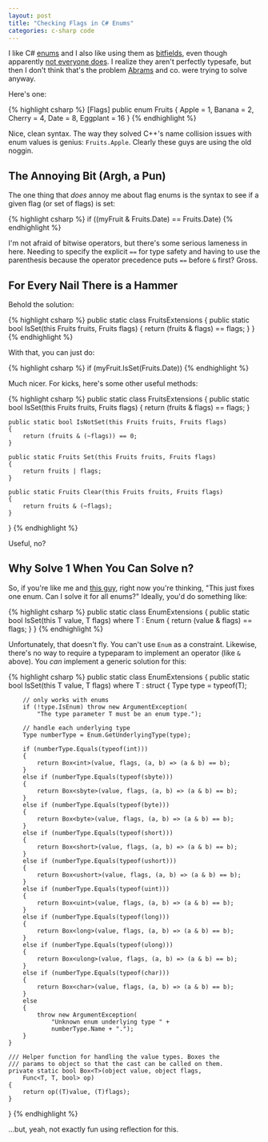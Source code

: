```yaml
---
layout: post
title: "Checking Flags in C# Enums"
categories: c-sharp code
---
```

I like C# [enums](http://msdn2.microsoft.com/en-us/library/sbbt4032(VS.80).aspx) and I also like using them as [bitfields](http://msdn2.microsoft.com/en-us/library/system.flagsattribute(VS.80).aspx), even
though apparently [not everyone does](http://cleveralias.blogs.com/thought_spearmints/2004/01/more_c_enum_wac.html). I realize they aren't perfectly
typesafe, but then I don't think that's the problem [Abrams](http://blogs.msdn.com/brada/) and co. were
trying to solve anyway.

Here's one:

{% highlight csharp %}
[Flags]
public enum Fruits
{
    Apple       = 1,
    Banana      = 2,
    Cherry      = 4,
    Date        = 8,
    Eggplant    = 16
}
{% endhighlight %}

Nice, clean syntax. The way they solved C++'s name collision issues with enum
values is genius: `Fruits.Apple`. Clearly these guys are using the old noggin.

## The Annoying Bit (Argh, a Pun)

The one thing that *does* annoy me about flag enums is the syntax to see if a
given flag (or set of flags) is set:

{% highlight csharp %}
if ((myFruit & Fruits.Date) == Fruits.Date)
{% endhighlight %}

I'm not afraid of bitwise operators, but there's some serious lameness in
here. Needing to specify the explicit `==` for type safety and having to use
the parenthesis because the operator precedence puts `==` before `&` first?
Gross.

## For Every Nail There is a Hammer

Behold the solution:

{% highlight csharp %}
public static class FruitsExtensions
{
    public static bool IsSet(this Fruits fruits, Fruits flags)
    {
        return (fruits & flags) == flags;
    }
}
{% endhighlight %}

With that, you can just do:

{% highlight csharp %}
if (myFruit.IsSet(Fruits.Date))
{% endhighlight %}

Much nicer. For kicks, here's some other useful methods:

{% highlight csharp %}
public static class FruitsExtensions
{
    public static bool IsSet(this Fruits fruits, Fruits flags)
    {
        return (fruits & flags) == flags;
    }

    public static bool IsNotSet(this Fruits fruits, Fruits flags)
    {
        return (fruits & (~flags)) == 0;
    }

    public static Fruits Set(this Fruits fruits, Fruits flags)
    {
        return fruits | flags;
    }

    public static Fruits Clear(this Fruits fruits, Fruits flags)
    {
        return fruits & (~flags);
    }
}
{% endhighlight %}

Useful, no?

## Why Solve 1 When You Can Solve n?

So, if you're like me and [this guy](http://devlicious.com/blogs/christopher_bennage/archive/2007/09/13/my-new-little-friend-enum-lt-t-gt.aspx), right now you're thinking, "This
just fixes one enum. Can I solve it for all enums?" Ideally, you'd do
something like:

{% highlight csharp %}
public static class EnumExtensions
{
    public static bool IsSet<T>(this T value, T flags) where T : Enum
    {
        return (value & flags) == flags;
    }
}
{% endhighlight %}

Unfortunately, that doesn't fly. You can't use `Enum` as a constraint.
Likewise, there's no way to require a typeparam to implement an operator (like
`&` above). You *can* implement a generic solution for this:

{% highlight csharp %}
public static class EnumExtensions
{
    public static bool IsSet<T>(this T value, T flags)
        where T : struct
    {
        Type type = typeof(T);

        // only works with enums
        if (!type.IsEnum) throw new ArgumentException(
            "The type parameter T must be an enum type.");

        // handle each underlying type
        Type numberType = Enum.GetUnderlyingType(type);

        if (numberType.Equals(typeof(int)))
        {
            return Box<int>(value, flags, (a, b) => (a & b) == b);
        }
        else if (numberType.Equals(typeof(sbyte)))
        {
            return Box<sbyte>(value, flags, (a, b) => (a & b) == b);
        }
        else if (numberType.Equals(typeof(byte)))
        {
            return Box<byte>(value, flags, (a, b) => (a & b) == b);
        }
        else if (numberType.Equals(typeof(short)))
        {
            return Box<short>(value, flags, (a, b) => (a & b) == b);
        }
        else if (numberType.Equals(typeof(ushort)))
        {
            return Box<ushort>(value, flags, (a, b) => (a & b) == b);
        }
        else if (numberType.Equals(typeof(uint)))
        {
            return Box<uint>(value, flags, (a, b) => (a & b) == b);
        }
        else if (numberType.Equals(typeof(long)))
        {
            return Box<long>(value, flags, (a, b) => (a & b) == b);
        }
        else if (numberType.Equals(typeof(ulong)))
        {
            return Box<ulong>(value, flags, (a, b) => (a & b) == b);
        }
        else if (numberType.Equals(typeof(char)))
        {
            return Box<char>(value, flags, (a, b) => (a & b) == b);
        }
        else
        {
            throw new ArgumentException(
                "Unknown enum underlying type " +
                numberType.Name + ".");
        }
    }

    /// Helper function for handling the value types. Boxes the
    /// params to object so that the cast can be called on them.
    private static bool Box<T>(object value, object flags,
        Func<T, T, bool> op)
    {
        return op((T)value, (T)flags);
    }
}
{% endhighlight %}

&hellip;but, yeah, not exactly fun using reflection for this.
